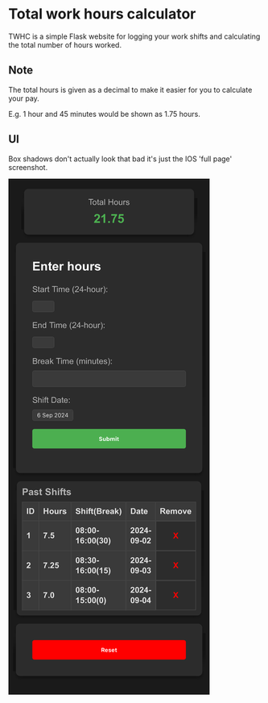 # Total work hours calculator

TWHC is a simple Flask website for logging your work shifts and calculating the total number of hours worked.

## Note

The total hours is given as a decimal to make it easier for you to calculate your pay. 

E.g. 1 hour and 45 minutes would be shown as 1.75 hours.


## UI 
Box shadows don't actually look that bad it's just the IOS 'full page' screenshot.

![](images/HoursRecorderV2.png)